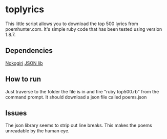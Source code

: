 toplyrics
=========

This little script allows you to download the top 500 lyrics from poemhunter.com. It's simple ruby code that has been tested using version 1.8.7. 

Dependencies
------------

[Nokogiri](http://nokogiri.org/ "Nokogiri")
[JSON lib](https://rubygems.org/gems/json "JSON")

How to run
----------

Just traverse to the folder the file is in and fire "ruby top500.rb" from the command prompt. It should download a json file called poems.json

Issues
------

The json library seems to strip out line breaks. This makes the poems unreadable by the human eye.